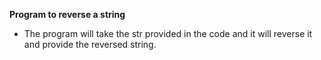 **Program to reverse a string**
- The program will take the str provided in the code and it will reverse it and provide the reversed string.
